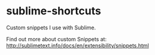 sublime-shortcuts
=================

Custom snippets I use with Sublime.

Find out more about custom Snippets at: 
http://sublimetext.info/docs/en/extensibility/snippets.html
